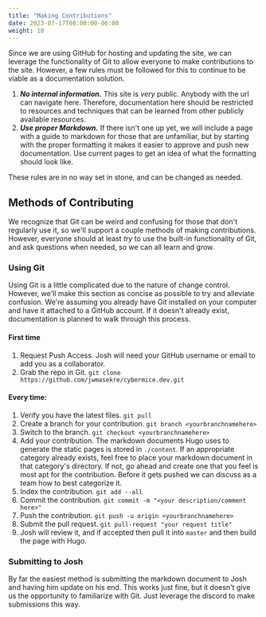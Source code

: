 ```yaml
---
title: "Making Contributions"
date: 2023-07-17T08:00:00-06:00
weight: 10
---
```


Since we are using GitHub for hosting and updating the site, we can leverage the functionality of Git to allow everyone to make contributions to the site. However, a few rules must be followed for this to continue to be viable as a documentation solution.

1. ***No internal information.*** This site is *very* public. Anybody with the url can navigate here. Therefore, documentation here should be restricted to resources and techniques that can be learned from other publicly available resources.
2. ***Use proper Markdown.*** If there isn't one up yet, we will include a page with a guide to markdown for those that are unfamiliar, but by starting with the proper formatting it makes it easier to approve and push new documentation. Use current pages to get an idea of what the formatting should look like.

These rules are in no way set in stone, and can be changed as needed.

## Methods of Contributing

We recognize that Git can be weird and confusing for those that don't regularly use it, so we'll support a couple methods of making contributions. However, everyone should at least *try* to use the built-in functionality of Git, and ask questions when needed, so we can all learn and grow.

### Using Git

Using Git is a little complicated due to the nature of change control. However, we'll make this section as concise as possible to try and alleviate confusion. We're assuming you already have Git installed on your computer and have it attached to a GitHub account. If it doesn't already exist, documentation is planned to walk through this process.

#### First time

1. Request Push Access. Josh will need your GitHub username or email to add you as a collaborator.
2. Grab the repo in Git. `git clone https://github.com/jwmasekre/cybermice.dev.git`

#### Every time:

1. Verify you have the latest files. `git pull`
2. Create a branch for your contribution. `git branch <yourbranchnamehere>`
3. Switch to the branch. `git checkout <yourbranchnamehere>`
4. Add your contribution. The markdown documents Hugo uses to generate the static pages is stored in `./content`. If an appropriate category already exists, feel free to place your markdown document in that category's directory. If not, go ahead and create one that you feel is most apt for the contribution. Before it gets pushed we can discuss as a team how to best categorize it.
5. Index the contribution. `git add --all`
6. Commit the contribution. `git commit -m "<your description/comment here>"`
7. Push the contribution. `git push -u origin <yourbranchnamehere>`
8. Submit the pull request. `git pull-request "your request title"`
9. Josh will review it, and if accepted then pull it into `master` and then build the page with Hugo.

### Submitting to Josh

By far the easiest method is submitting the markdown document to Josh and having him update on his end. This works just fine, but it doesn't give us the opportunity to familiarize with Git. Just leverage the discord to make submissions this way.